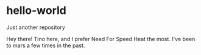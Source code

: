 # hello-world
Just another repository

Hey there!
Tino here, and I prefer Need For Speed Heat the most.
I've been to mars a few times in the past.
